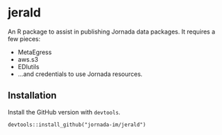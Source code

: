 # jerald

An R package to assist in publishing Jornada data packages. It requires a few
pieces:

* MetaEgress
* aws.s3
* EDIutils
* ...and credentials to use Jornada resources.

## Installation

Install the GitHub version with `devtools`.

    devtools::install_github("jornada-im/jerald")
